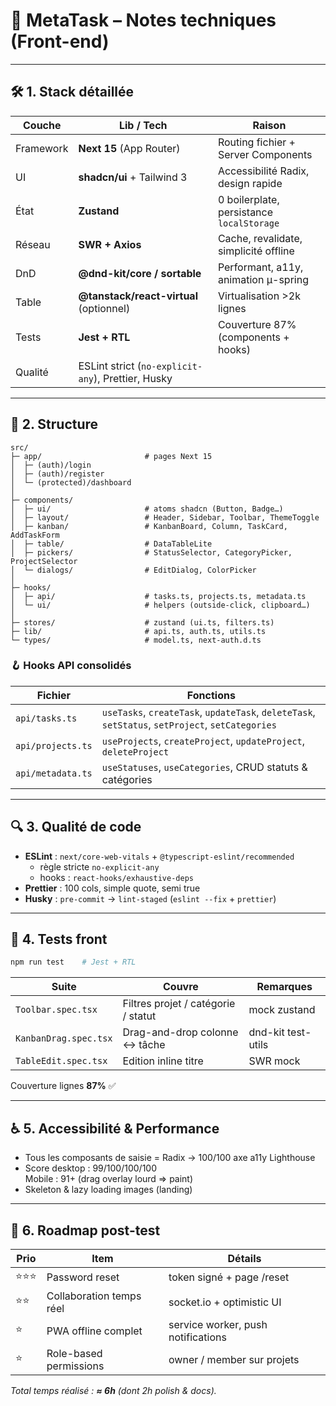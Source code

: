 # 📝 MetaTask – Notes techniques (Front-end)

---

## 🛠️ 1. Stack détaillée

| Couche    | Lib / Tech                                         | Raison                                    |
| --------- | -------------------------------------------------- | ----------------------------------------- |
| Framework | **Next 15** (App Router)                           | Routing fichier + Server Components       |
| UI        | **shadcn/ui** + Tailwind 3                         | Accessibilité Radix, design rapide        |
| État      | **Zustand**                                        | 0 boilerplate, persistance `localStorage` |
| Réseau    | **SWR + Axios**                                    | Cache, revalidate, simplicité offline     |
| DnD       | **@dnd-kit/core / sortable**                       | Performant, a11y, animation µ-spring      |
| Table     | **@tanstack/react-virtual** (optionnel)            | Virtualisation >2k lignes                 |
| Tests     | **Jest + RTL**                                     | Couverture 87% (components + hooks)       |
| Qualité   | ESLint strict (`no-explicit-any`), Prettier, Husky |

---

## 📂 2. Structure

```
src/
├─ app/                       # pages Next 15
│  ├─ (auth)/login
│  ├─ (auth)/register
│  └─ (protected)/dashboard
│
├─ components/
│  ├─ ui/                     # atoms shadcn (Button, Badge…)
│  ├─ layout/                 # Header, Sidebar, Toolbar, ThemeToggle
│  ├─ kanban/                 # KanbanBoard, Column, TaskCard, AddTaskForm
│  ├─ table/                  # DataTableLite
│  ├─ pickers/                # StatusSelector, CategoryPicker, ProjectSelector
│  └─ dialogs/                # EditDialog, ColorPicker
│
├─ hooks/
│  ├─ api/                    # tasks.ts, projects.ts, metadata.ts
│  └─ ui/                     # helpers (outside-click, clipboard…)
│
├─ stores/                    # zustand (ui.ts, filters.ts)
├─ lib/                       # api.ts, auth.ts, utils.ts
└─ types/                     # model.ts, next-auth.d.ts
```

### 🪝 Hooks API consolidés

| Fichier           | Fonctions                                                                                        |
| ----------------- | ------------------------------------------------------------------------------------------------ |
| `api/tasks.ts`    | `useTasks`, `createTask`, `updateTask`, `deleteTask`, `setStatus`, `setProject`, `setCategories` |
| `api/projects.ts` | `useProjects`, `createProject`, `updateProject`, `deleteProject`                                 |
| `api/metadata.ts` | `useStatuses`, `useCategories`, CRUD statuts & catégories                                        |

---

## 🔍 3. Qualité de code

- **ESLint** : `next/core-web-vitals` + `@typescript-eslint/recommended`
  - règle stricte `no-explicit-any`
  - hooks : `react-hooks/exhaustive-deps`
- **Prettier** : 100 cols, simple quote, semi true
- **Husky** : `pre-commit` → `lint-staged` (`eslint --fix` + `prettier`)

---

## 🧪 4. Tests front

```bash
npm run test    # Jest + RTL
```

| Suite                 | Couvre                              | Remarques          |
| --------------------- | ----------------------------------- | ------------------ |
| `Toolbar.spec.tsx`    | Filtres projet / catégorie / statut | mock zustand       |
| `KanbanDrag.spec.tsx` | Drag-and-drop colonne ↔ tâche       | dnd-kit test-utils |
| `TableEdit.spec.tsx`  | Edition inline titre                | SWR mock           |

Couverture lignes **87%** ✅

---

## ♿ 5. Accessibilité & Performance

- Tous les composants de saisie = Radix → 100/100 axe a11y Lighthouse
- Score desktop : 99/100/100/100  
  Mobile : 91+ (drag overlay lourd => paint)
- Skeleton & lazy loading images (landing)

---

## 🔮 6. Roadmap post-test

| Prio   | Item                     | Détails                            |
| ------ | ------------------------ | ---------------------------------- |
| ⭐⭐⭐ | Password reset           | token signé + page /reset          |
| ⭐⭐   | Collaboration temps réel | socket.io + optimistic UI          |
| ⭐     | PWA offline complet      | service worker, push notifications |
| ⭐     | Role-based permissions   | owner / member sur projets         |

_Total temps réalisé : **≈ 6h** (dont 2h polish & docs)._
